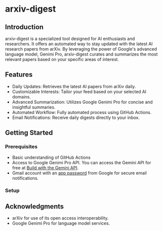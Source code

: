 # arxiv-digest

## Introduction

arxiv-digest is a specialized tool designed for AI enthusiasts and researchers. It offers an automated way to stay updated with the latest AI research papers from arXiv. By leveraging the power of Google's advanced language model, Genimi Pro, arxiv-digest curates and summarizes the most relevant papers based on your specific areas of interest.

## Features

+ Daily Updates: Retrieves the latest AI papers from arXiv daily.
+ Customizable Interests: Tailor your feed based on your selected AI domains.
+ Advanced Summarization: Utilizes Google Genimi Pro for concise and insightful summaries.
+ Automated Workflow: Fully automated process using GitHub Actions.
+ Email Notifications: Receive daily digests directly to your inbox.

## Getting Started

### Prerequisites

+ Basic understanding of GitHub Actions
+ Access to Google Genimi Pro API. You can access the Gemini API for free at [Build with the Gemini API](https://ai.google.dev/).
+ Gmail account with an [app password](https://support.google.com/accounts/answer/185833?hl=en) from Google for secure email notifications.

### Setup

## Acknowledgments

+ arXiv for use of its open access interoperability.
+ Google Genimi Pro for language model services.